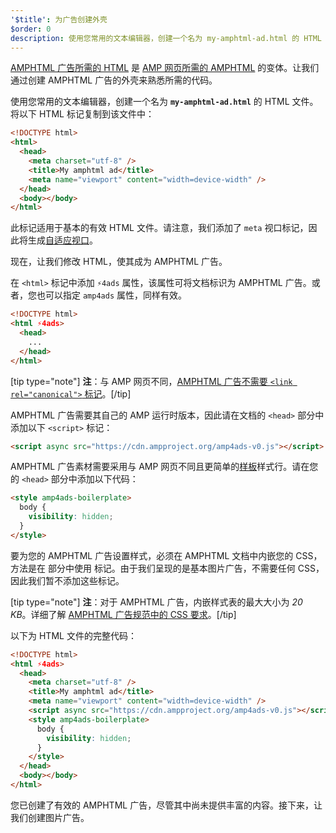 ```yaml
---
'$title': 为广告创建外壳
$order: 0
description: 使用您常用的文本编辑器，创建一个名为 my-amphtml-ad.html 的 HTML 文件。将以下 HTML 标记复制到该文件中：…
---
```


[AMPHTML 广告所需的 HTML](../../../../documentation/guides-and-tutorials/learn/a4a_spec.md) 是 [AMP 网页所需的 AMPHTML](../../../../documentation/guides-and-tutorials/learn/spec/amphtml.md) 的变体。让我们通过创建 AMPHTML 广告的外壳来熟悉所需的代码。

使用您常用的文本编辑器，创建一个名为 **`my-amphtml-ad.html`** 的 HTML 文件。将以下 HTML 标记复制到该文件中：

```html
<!DOCTYPE html>
<html>
  <head>
    <meta charset="utf-8" />
    <title>My amphtml ad</title>
    <meta name="viewport" content="width=device-width" />
  </head>
  <body></body>
</html>
```

此标记适用于基本的有效 HTML 文件。请注意，我们添加了 `meta` 视口标记，因此将生成[自适应视口](../../../../documentation/guides-and-tutorials/develop/style_and_layout/responsive_design.md#controlling-the-viewport)。

现在，让我们修改 HTML，使其成为 AMPHTML 广告。

在 `<html>` 标记中添加 `⚡4ads` 属性，该属性可将文档标识为 AMPHTML 广告。或者，您也可以指定 `amp4ads` 属性，同样有效。

```html
<!DOCTYPE html>
<html ⚡4ads>
  <head>
    ...
  </head>
</html>
```

[tip type="note"] **注**：与 AMP 网页不同，[AMPHTML 广告不需要 `<link rel="canonical">` 标记](../../../../documentation/guides-and-tutorials/learn/a4a_spec.md#amphtml-ad-format-rules)。[/tip]

AMPHTML 广告需要其自己的 AMP 运行时版本，因此请在文档的 `<head>` 部分中添加以下 `<script>` 标记：

```html
<script async src="https://cdn.ampproject.org/amp4ads-v0.js"></script>
```

AMPHTML 广告素材需要采用与 AMP 网页不同且更简单的[样板](../../../../documentation/guides-and-tutorials/learn/a4a_spec.md#boilerplate)样式行。请在您的 `<head>` 部分中添加以下代码：

```html
<style amp4ads-boilerplate>
  body {
    visibility: hidden;
  }
</style>
```

要为您的 AMPHTML 广告设置样式，必须在 AMPHTML 文档中内嵌您的 CSS，方法是在 <code><head></code> 部分中使用 <code><style amp-custom></style></code> 标记。由于我们呈现的是基本图片广告，不需要任何 CSS，因此我们暂不添加这些标记。

[tip type="note"] **注**：对于 AMPHTML 广告，内嵌样式表的最大大小为 _20 KB_。详细了解 [AMPHTML 广告规范中的 CSS 要求](../../../../documentation/guides-and-tutorials/learn/a4a_spec.md#css)。[/tip]

以下为 HTML 文件的完整代码：

```html
<!DOCTYPE html>
<html ⚡4ads>
  <head>
    <meta charset="utf-8" />
    <title>My amphtml ad</title>
    <meta name="viewport" content="width=device-width" />
    <script async src="https://cdn.ampproject.org/amp4ads-v0.js"></script>
    <style amp4ads-boilerplate>
      body {
        visibility: hidden;
      }
    </style>
  </head>
  <body></body>
</html>
```

您已创建了有效的 AMPHTML 广告，尽管其中尚未提供丰富的内容。接下来，让我们创建图片广告。
